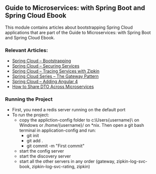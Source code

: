 ## Guide to Microservices: with Spring Boot and Spring Cloud Ebook

This module contains articles about bootstrapping Spring Cloud applications that are part of the Guide to Microservices: with Spring Boot and Spring Cloud Ebook.

### Relevant Articles:

- [Spring Cloud – Bootstrapping](http://www.baeldung.com/spring-cloud-bootstrapping)
- [Spring Cloud – Securing Services](http://www.baeldung.com/spring-cloud-securing-services)
- [Spring Cloud – Tracing Services with Zipkin](http://www.baeldung.com/tracing-services-with-zipkin)
- [Spring Cloud Series – The Gateway Pattern](http://www.baeldung.com/spring-cloud-gateway-pattern)
- [Spring Cloud – Adding Angular 4](http://www.baeldung.com/spring-cloud-angular)
- [How to Share DTO Across Microservices](https://www.baeldung.com/java-microservices-share-dto)

### Running the Project

- First, you need a redis server running on the default port
- To run the project:
  - copy the appliction-config folder to c:\Users\{username}\ on Windows or /home/{username}/ on *nix. Then open a git bash terminal in application-config and run:
    - git init
    - git add .
    - git commit -m "First commit"
  - start the config server
  - start the discovery server
  - start all the other servers in any order (gateway, zipkin-log-svc-book, zipkin-log-svc-rating, zipkin)
